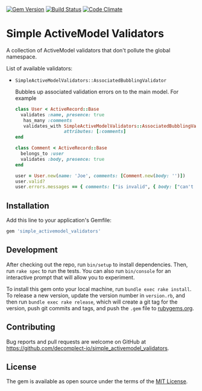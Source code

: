 [![Gem Version](https://badge.fury.io/rb/simple_activemodel_validators.svg)](http://badge.fury.io/rb/simple_activemodel_validators)
[![Build Status](https://travis-ci.org/decomplect-io/simple_activemodel_validators.svg)](https://travis-ci.org/decomplect-io/simple_activemodel_validators)
[![Code Climate](https://codeclimate.com/github/decomplect-io/simple_activemodel_validators/badges/gpa.svg)](https://codeclimate.com/github/decomplect-io/simple_activemodel_validators)
# Simple ActiveModel Validators

A collection of ActiveModel validators that don't pollute the global namespace.

List of available validators:

- `SimpleActiveModelValidators::AssociatedBubblingValidator`

  Bubbles up associated validation errors on to the main model.
  For example
  ```ruby
  class User < ActiveRecord::Base
    validates :name, presence: true
     has_many :comments
     validates_with SimpleActiveModelValidators::AssociatedBubblingValidator,
                    attributes: [:comments]
  end

  class Comment < ActiveRecord::Base
    belongs_to :user
    validates :body, presence: true
  end

  user = User.new(name: 'Joe', comments: [Comment.new(body: '')])
  user.valid?
  user.errors.messages == { comments: ["is invalid", { body: ["can't be blank"] }] }
  ```

## Installation

Add this line to your application's Gemfile:

```ruby
gem 'simple_activemodel_validators'
```

## Development

After checking out the repo, run `bin/setup` to install dependencies. Then, run `rake spec` to run the tests. You can also run `bin/console` for an interactive prompt that will allow you to experiment.

To install this gem onto your local machine, run `bundle exec rake install`. To release a new version, update the version number in `version.rb`, and then run `bundle exec rake release`, which will create a git tag for the version, push git commits and tags, and push the `.gem` file to [rubygems.org](https://rubygems.org).

## Contributing

Bug reports and pull requests are welcome on GitHub at https://github.com/decomplect-io/simple_activemodel_validators.

## License

The gem is available as open source under the terms of the [MIT License](http://opensource.org/licenses/MIT).
